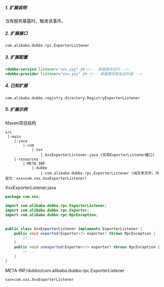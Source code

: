 ##### 1. 扩展说明

当有服务暴露时，触发该事件。

##### 2. 扩展接口

`com.alibaba.dubbo.rpc.ExporterListener`

##### 3. 扩展配置

```xml
<dubbo:service listener="xxx,yyy" /> <!-- 暴露服务监听 -->
<dubbo:provider listener="xxx,yyy" /> <!-- 暴露服务缺省监听器 -->
```

##### 4. 已知扩展

`com.alibaba.dubbo.registry.directory.RegistryExporterListener`

##### 5. 扩展示例

Maven项目结构

```
src
 |-main
    |-java
        |-com
            |-xxx
                |-XxxExporterListener.java (实现ExporterListener接口)
    |-resources
        |-META-INF
            |-dubbo
                |-com.alibaba.dubbo.rpc.ExporterListener (纯文本文件，内容为：xxx=com.xxx.XxxExporterListener)
```

XxxExporterListener.java

```java
package com.xxx;
 
import com.alibaba.dubbo.rpc.ExporterListener;
import com.alibaba.dubbo.rpc.Exporter;
import com.alibaba.dubbo.rpc.RpcException;
 
 
public class XxxExporterListener implements ExporterListener {
    public void exported(Exporter<?> exporter) throws RpcException {
        // ...
    }
    public void unexported(Exporter<?> exporter) throws RpcException {
        // ...
    }
}
```

META-INF/dubbo/com.alibaba.dubbo.rpc.ExporterListener

```
xxx=com.xxx.XxxExporterListener
```

